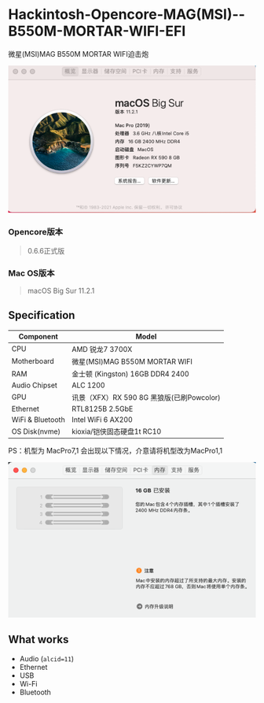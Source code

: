# Hackintosh-Opencore-MAG(MSI)--B550M-MORTAR-WIFI-EFI

微星(MSI)MAG B550M MORTAR WIFI迫击炮

![MyOS](MyOS.png)

### Opencore版本

> 0.6.6正式版

### Mac OS版本

> macOS Big Sur 11.2.1

## Specification

| **Component**    | **Model**                                 |
| ---------------- | ----------------------------------------- |
| CPU              | AMD 锐龙7 3700X                           |
| Motherboard      | 微星(MSI)MAG B550M MORTAR WIFI            |
| RAM              | 金士顿 (Kingston) 16GB DDR4 2400          |
| Audio Chipset    | ALC 1200                                  |
| GPU              | 讯景（XFX）RX 590 8G 黑狼版(已刷Powcolor) |
| Ethernet         | RTL8125B 2.5GbE                           |
| WiFi & Bluetooth | Intel WiFi 6 AX200                        |
| OS Disk(nvme)    | kioxia/铠侠固态硬盘1t RC10                |

PS：机型为 MacPro7,1 会出现以下情况，介意请将机型改为MacPro1,1

![RAM-issu](RAM-issu.png)

## What works

- Audio (`alcid=11`)
- Ethernet
- USB
- Wi-Fi
- Bluetooth




